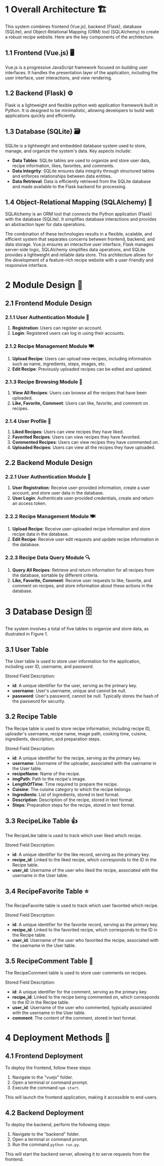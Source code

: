 # 1 Overall Architecture 🏗️

This system combines frontend (Vue.js), backend (Flask), database (SQLite), and Object-Relational Mapping (ORM) tool (SQLAlchemy) to create a robust recipe website. Here are the key components of the architecture.

## 1.1 Frontend (Vue.js) 🖥️

Vue.js is a progressive JavaScript framework focused on building user interfaces. It handles the presentation layer of the application, including the user interface, user interactions, and view rendering.

## 1.2 Backend (Flask) ⚙️

Flask is a lightweight and flexible python web application framework built in Python. It is designed to be minimalistic, allowing developers to build web applications quickly and efficiently.

## 1.3 Database (SQLite) 🗃️

SQLite is a lightweight and embedded database system used to store, manage, and organize the system's data. Key aspects include:

- **Data Tables**: SQLite tables are used to organize and store user data, recipe information, likes, favorites, and comments.
- **Data Integrity**: SQLite ensures data integrity through structured tables and enforces relationships between data entities.
- **Data Retrieval**: Data is efficiently retrieved from the SQLite database and made available to the Flask backend for processing.

## 1.4 Object-Relational Mapping (SQLAlchemy) 🔄

SQLAlchemy is an ORM tool that connects the Python application (Flask) with the database (SQLite). It simplifies database interactions and provides an abstraction layer for data operations.

The combination of these technologies results in a flexible, scalable, and efficient system that separates concerns between frontend, backend, and data storage. Vue.js ensures an interactive user interface, Flask manages server-side logic, SQLAlchemy simplifies data operations, and SQLite provides a lightweight and reliable data store. This architecture allows for the development of a feature-rich recipe website with a user-friendly and responsive interface.

# 2 Module Design 📐

## 2.1 Frontend Module Design 

### 2.1.1 User Authentication Module 🔐

1. **Registration**: Users can register an account.
2. **Login**: Registered users can log in using their accounts.

### 2.1.2 Recipe Management Module 🍽️

1. **Upload Recipe**: Users can upload new recipes, including information such as name, ingredients, steps, images, etc.
2. **Edit Recipe**: Previously uploaded recipes can be edited and updated.

### 2.1.3 Recipe Browsing Module 📖

1. **View All Recipes**: Users can browse all the recipes that have been uploaded.
2. **Like, Favorite, Comment**: Users can like, favorite, and comment on recipes.

### 2.1.4 User Profile 👤

1. **Liked Recipes**: Users can view recipes they have liked.
2. **Favorited Recipes**: Users can view recipes they have favorited.
3. **Commented Recipes**: Users can view recipes they have commented on.
4. **Uploaded Recipes**: Users can view all the recipes they have uploaded.

## 2.2 Backend Module Design 

### 2.2.1 User Authentication Module 🔐

1. **User Registration**: Receive user-provided information, create a user account, and store user data in the database.
2. **User Login**: Authenticate user-provided credentials, create and return an access token.

### 2.2.2 Recipe Management Module 🍽️

1. **Upload Recipe**: Receive user-uploaded recipe information and store recipe data in the database.
2. **Edit Recipe**: Receive user edit requests and update recipe information in the database.

### 2.2.3 Recipe Data Query Module 🔍

1. **Query All Recipes**: Retrieve and return information for all recipes from the database, sortable by different criteria.
2. **Like, Favorite, Comment**: Receive user requests to like, favorite, and comment on recipes, and store information about these actions in the database.

# 3 Database Design 🗄️

The system involves a total of five tables to organize and store data, as illustrated in Figure 1.

## 3.1 User Table 

The User table is used to store user information for the application, including user ID, username, and password.

Stored Field Description:
- **id**: A unique identifier for the user, serving as the primary key.
- **username**: User's username, unique and cannot be null.
- **password**: User's password, cannot be null. Typically stores the hash of the password for security.

## 3.2 Recipe Table 

The Recipe table is used to store recipe information, including recipe ID, uploader's username, recipe name, image path, cooking time, cuisine, ingredients, description, and preparation steps.

Stored Field Description:
- **id**: A unique identifier for the recipe, serving as the primary key.
- **username**: Username of the uploader, associated with the username in the User table.
- **recipeName**: Name of the recipe.
- **imgPath**: Path to the recipe's image.
- **LengthOfTime**: Time required to prepare the recipe.
- **Cuisine**: The cuisine category to which the recipe belongs.
- **Ingredients**: List of ingredients, stored in text format.
- **Description**: Description of the recipe, stored in text format.
- **Steps**: Preparation steps for the recipe, stored in text format.

## 3.3 RecipeLike Table 👍

The RecipeLike table is used to track which user liked which recipe.

Stored Field Description:
- **id**: A unique identifier for the like record, serving as the primary key.
- **recipe_id**: Linked to the liked recipe, which corresponds to the ID in the Recipe table.
- **user_id**: Username of the user who liked the recipe, associated with the username in the User table.

## 3.4 RecipeFavorite Table ⭐

The RecipeFavorite table is used to track which user favorited which recipe.

Stored Field Description:
- **id**: A unique identifier for the favorite record, serving as the primary key.
- **recipe_id**: Linked to the favorited recipe, which corresponds to the ID in the Recipe table.
- **user_id**: Username of the user who favorited the recipe, associated with the username in the User table.

## 3.5 RecipeComment Table 💬

The RecipeComment table is used to store user comments on recipes.

Stored Field Description:
- **id**: A unique identifier for the comment, serving as the primary key.
- **recipe_id**: Linked to the recipe being commented on, which corresponds to the ID in the Recipe table.
- **user_id**: Username of the user who commented, typically associated with the username in the User table.
- **comment**: The content of the comment, stored in text format.

# 4 Deployment Methods 🚀

## 4.1 Frontend Deployment 

To deploy the frontend, follow these steps:

1. Navigate to the "vuejs" folder.
2. Open a terminal or command prompt.
3. Execute the command `npm start`.

This will launch the frontend application, making it accessible to end-users.

## 4.2 Backend Deployment 

To deploy the backend, perform the following steps:

1. Navigate to the "backend" folder.
2. Open a terminal or command prompt.
3. Run the command `python run.py`.

This will start the backend server, allowing it to serve requests from the frontend.
